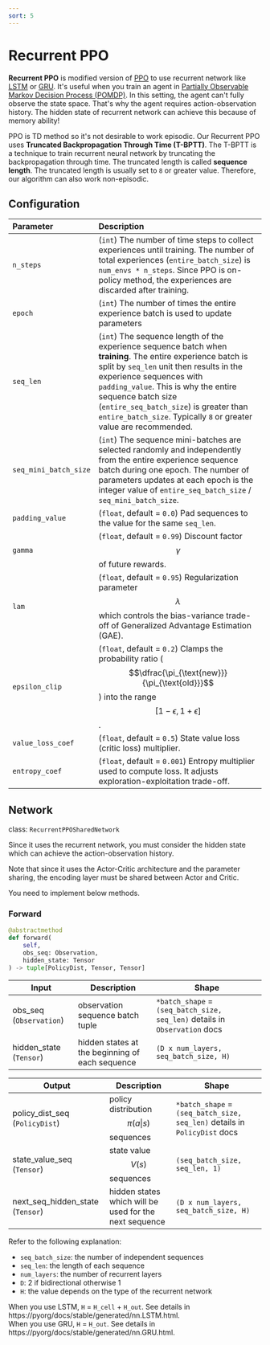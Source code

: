 ```yaml
---
sort: 5
---
```


# Recurrent PPO

**Recurrent PPO** is modified version of [PPO](./ppo.md) to use recurrent network like [LSTM](https://en.wikipedia.org/wiki/Long_short-term_memory) or [GRU](https://en.wikipedia.org/wiki/Gated_recurrent_unit). It's useful when you train an agent in [Partially Observable Markov Decision Process (POMDP)](https://en.wikipedia.org/wiki/Partially_observable_Markov_decision_process). In this setting, the agent can't fully observe the state space. That's why the agent requires action-observation history. The hidden state of recurrent network can achieve this because of memory ability!

PPO is TD method so it's not desirable to work episodic. Our Recurrent PPO uses **Truncated Backpropagation Through Time (T-BPTT)**. The T-BPTT is a technique to train recurrent neural network by truncating the backpropagation through time. The truncated length is called **sequence length**. The truncated length is usually set to `8` or greater value. Therefore, our algorithm can also work non-episodic.

## Configuration

|Parameter|Description|
|:---|:---|
|`n_steps`|(`int`) The number of time steps to collect experiences until training. The number of total experiences (`entire_batch_size`) is `num_envs * n_steps`. Since PPO is on-policy method, the experiences are discarded after training.|
|`epoch`|(`int`) The number of times the entire experience batch is used to update parameters|
|`seq_len`|(`int`) The sequence length of the experience sequence batch when **training**. The entire experience batch is split by `seq_len` unit then results in the experience sequences with `padding_value`. This is why the entire sequence batch size (`entire_seq_batch_size`) is greater than `entire_batch_size`. Typically `8` or greater value are recommended.|
|`seq_mini_batch_size`|(`int`) The sequence mini-batches are selected randomly and independently from the entire experience sequence batch during one epoch. The number of parameters updates at each epoch is the integer value of `entire_seq_batch_size` / `seq_mini_batch_size`.|
|`padding_value`|(`float`, default = `0.0`) Pad sequences to the value for the same `seq_len`.|
|`gamma`|(`float`, default = `0.99`) Discount factor $$\gamma$$ of future rewards.|
|`lam`|(`float`, default = `0.95`) Regularization parameter $$\lambda$$ which controls the bias-variance trade-off of Generalized Advantage Estimation (GAE).|
|`epsilon_clip`|(`float`, default = `0.2`) Clamps the probability ratio ($$\dfrac{\pi_{\text{new}}}{\pi_{\text{old}}}$$) into the range $$[1 - \epsilon, 1 + \epsilon]$$.|
|`value_loss_coef`|(`float`, default = `0.5`) State value loss (critic loss) multiplier.|
|`entropy_coef`|(`float`, default = `0.001`) Entropy multiplier used to compute loss. It adjusts exploration-exploitation trade-off.|

## Network

class: `RecurrentPPOSharedNetwork`

Since it uses the recurrent network, you must consider the hidden state which can achieve the action-observation history.

Note that since it uses the Actor-Critic architecture and the parameter sharing, the encoding layer must be shared between Actor and Critic.

You need to implement below methods.

### Forward

```python
@abstractmethod
def forward(
    self, 
    obs_seq: Observation, 
    hidden_state: Tensor
) -> tuple[PolicyDist, Tensor, Tensor]
```

|Input|Description|Shape|
|---|---|---|
|obs_seq (`Observation`)|observation sequence batch tuple|`*batch_shape` = `(seq_batch_size, seq_len)` details in `Observation` docs|
|hidden_state (`Tensor`)|hidden states at the beginning of each sequence|`(D x num_layers, seq_batch_size, H)`|

|Output|Description|Shape|
|---|---|---|
|policy_dist_seq (`PolicyDist`)|policy distribution $$\pi(a \vert s)$$ sequences|`*batch_shape` = `(seq_batch_size, seq_len)` details in `PolicyDist` docs|
|state_value_seq (`Tensor`)|state value $$V(s)$$ sequences|`(seq_batch_size, seq_len, 1)`|
|next_seq_hidden_state (`Tensor`)|hidden states which will be used for the next sequence|`(D x num_layers, seq_batch_size, H)`|

Refer to the following explanation:
        
* `seq_batch_size`: the number of independent sequences
* `seq_len`: the length of each sequence
* `num_layers`: the number of recurrent layers
* `D`: 2 if bidirectional otherwise 1
* `H`: the value depends on the type of the recurrent network

When you use LSTM, `H` = `H_cell` + `H_out`. See details in https://pyorg/docs/stable/generated/nn.LSTM.html. <br>
When you use GRU, `H` = `H_out`. See details in https://pyorg/docs/stable/generated/nn.GRU.html.